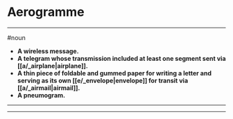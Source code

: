 # Aerogramme
---
#noun
- **A wireless message.**
- **A telegram whose transmission included at least one segment sent via [[a/_airplane|airplane]].**
- **A thin piece of foldable and gummed paper for writing a letter and serving as its own [[e/_envelope|envelope]] for transit via [[a/_airmail|airmail]].**
- **A pneumogram.**
---
---

